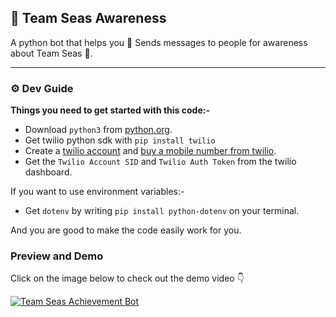 ## 🌊  Team Seas Awareness
A python bot that helps you 💬 Sends messages to people for awareness about Team Seas 🌊.

<hr>

### ⚙️ Dev Guide
**Things you need to get started with this code:-**
* Download `python3` from [python.org](https://www.python.org/downloads/).
* Get twilio python sdk with `pip install twilio`
* Create a [twilio account](https://twilio.com) and [buy a mobile number from twilio](https://www.twilio.com/docs/phone-numbers).
* Get the `Twilio Account SID` and `Twilio Auth Token` from the twilio dashboard.

If you want to use environment variables:-
* Get `dotenv` by writing `pip install python-dotenv` on your terminal.

And you are good to make the code easily work for you.

### Preview and Demo
Click on the image below to check out the demo video 👇

[![Team Seas Achievement Bot](https://i.ibb.co/7RS5J4h/Screenshot-2022-01-10-at-2-29-32-PM.png)](https://youtu.be/v_My9s7opRU)
